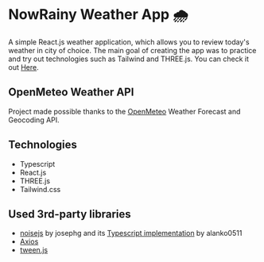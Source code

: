 ﻿# NowRainy Weather App 🌧️
A simple React.js weather application, which allows you to review today's weather in city of choice. The main goal of creating the app was to practice and try out technologies such as Tailwind and THREE.js.
You can check it out [Here](https://nowrainy.ct8.pl/).

## OpenMeteo Weather API
Project made possible thanks to the [OpenMeteo](https://open-meteo.com/) Weather Forecast and Geocoding API.

## Technologies
 - Typescript
 - React.js
 - THREE.js
 - Tailwind.css

## Used 3rd-party libraries
- [noisejs](https://github.com/josephg/noisejs) by josephg and its [Typescript implementation](https://github.com/alanko0511/noisejs-typescript) by alanko0511
- [Axios](https://github.com/axios/axios)
- [tween.js](https://github.com/tweenjs/tween.js/)
